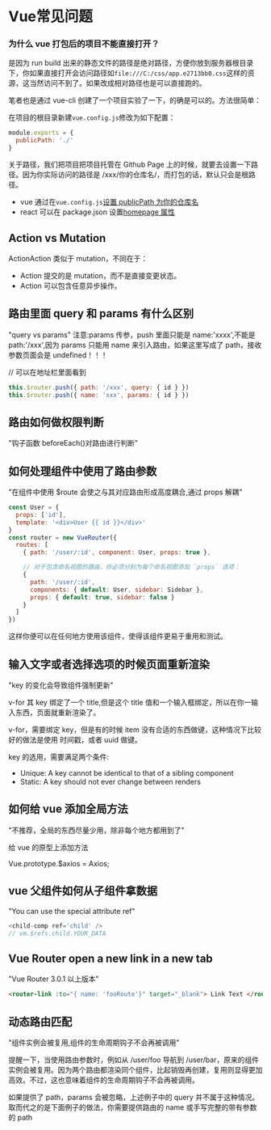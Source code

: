 # Vue常见问题

### 为什么 vue 打包后的项目不能直接打开？

是因为 run build 出来的静态文件的路径是绝对路径，方便你放到服务器根目录下，你如果直接打开会访问路径如`file:///C:/css/app.e2713bb0.css`这样的资源，这当然访问不到了。如果改成相对路径也是可以直接跑的。

笔者也是通过 vue-cli 创建了一个项目实验了一下，的确是可以的。方法很简单：

在项目的根目录新建`vue.config.js`修改为如下配置：

```js
module.exports = {
  publicPath: './'
}
```

关于路径，我们把项目把项目托管在 Github Page 上的时候，就要去设置一下路径。因为你实际访问的路径是 /xxx/你的仓库名/，而打包的话，默认只会是根路径。

- vue 通过在`vue.config.js`[设置 publicPath 为你的仓库名](https://cli.vuejs.org/guide/deployment.html#github-pages)
- react 可以在 package.json 设置[homepage 属性](https://facebook.github.io/create-react-app/docs/deployment#github-pages-https-pagesgithubcom)

## Action vs Mutation

ActionAction 类似于 mutation，不同在于：

- Action 提交的是 mutation，而不是直接变更状态。
- Action 可以包含任意异步操作。

## 路由里面 query 和 params 有什么区别

"query vs params"
注意:params 传参，push 里面只能是 name:'xxxx',不能是 path:'/xxx',因为 params 只能用 name 来引入路由，如果这里写成了 path，接收参数页面会是 undefined！！！

// 可以在地址栏里面看到

```js
this.$router.push({ path: '/xxx', query: { id } })
this.$router.push({ name: 'xxx', params: { id } })
```

## 路由如何做权限判断

"钩子函数 beforeEach()对路由进行判断"

## 如何处理组件中使用了路由参数

"在组件中使用 \$route 会使之与其对应路由形成高度耦合,通过 props 解耦"

```js
const User = {
  props: ['id'],
  template: '<div>User {{ id }}</div>'
}
const router = new VueRouter({
  routes: [
    { path: '/user/:id', component: User, props: true },

    // 对于包含命名视图的路由，你必须分别为每个命名视图添加 `props` 选项：
    {
      path: '/user/:id',
      components: { default: User, sidebar: Sidebar },
      props: { default: true, sidebar: false }
    }
  ]
})
```

这样你便可以在任何地方使用该组件，使得该组件更易于重用和测试。

## 输入文字或者选择选项的时候页面重新渲染

"key 的变化会导致组件强制更新"

v-for 其 key 绑定了一个 title,但是这个 title 值和一个输入框绑定，所以在你一输入东西，页面就重新渲染了。

v-for，需要绑定 key，但是有的时候 item 没有合适的东西做键，这种情况下比较好的做法是使用 时间戳，或者 uuid 做键。

key 的选用，需要满足两个条件:

- Unique: A key cannot be identical to that of a sibling component
- Static: A key should not ever change between renders

## 如何给 vue 添加全局方法

"不推荐，全局的东西尽量少用，除非每个地方都用到了"

给 vue 的原型上添加方法

Vue.prototype.\$axios = Axios;

## vue 父组件如何从子组件拿数据

"You can use the special attribute ref"

```js
<child-comp ref='child' />
// vm.$refs.child.YOUR_DATA
```

## Vue Router open a new link in a new tab

"Vue Router 3.0.1 以上版本"

```html
<router-link :to="{ name: 'fooRoute'}" target="_blank"> Link Text </router-link>
```

## 动态路由匹配

"组件实例会被复用,组件的生命周期钩子不会再被调用"

提醒一下，当使用路由参数时，例如从 /user/foo 导航到 /user/bar，原来的组件实例会被复用。因为两个路由都渲染同个组件，比起销毁再创建，复用则显得更加高效。不过，这也意味着组件的生命周期钩子不会再被调用。

如果提供了 path，params 会被忽略，上述例子中的 query 并不属于这种情况。取而代之的是下面例子的做法，你需要提供路由的 name 或手写完整的带有参数的 path
